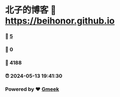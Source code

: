# 北子的博客 :link: https://beihonor.github.io 
### :page_facing_up: [5](https://beihonor.github.io/tag.html) 
### :speech_balloon: 0 
### :hibiscus: 4188 
### :alarm_clock: 2024-05-13 19:41:30 
### Powered by :heart: [Gmeek](https://github.com/Meekdai/Gmeek)
